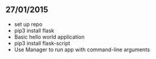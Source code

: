 27/01/2015
----------
- set up repo
- pip3 install flask
- Basic hello world application
- pip3 install flask-script
- Use Manager to run app with command-line arguments
